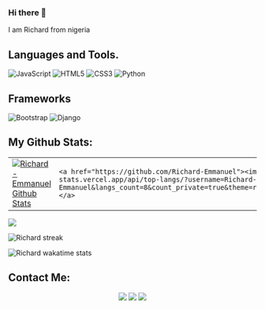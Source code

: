 ### Hi there 👋
I am Richard from nigeria 


## Languages and Tools.
![JavaScript](https://img.shields.io/badge/javascript-%23323330.svg?style=for-the-badge&logo=javascript&logoColor=%23F7DF1E)
![HTML5](https://img.shields.io/badge/html5-%23E34F26.svg?style=for-the-badge&logo=html5&logoColor=white)
![CSS3](https://img.shields.io/badge/css3-%231572B6.svg?style=for-the-badge&logo=css3&logoColor=white)
![Python](https://img.shields.io/badge/python-3670A0?style=for-the-badge&logo=python&logoColor=ffdd54)
  

## Frameworks
![Bootstrap](https://img.shields.io/badge/bootstrap-%23563D7C.svg?style=for-the-badge&logo=bootstrap&logoColor=white)
![Django](https://img.shields.io/badge/django-%23092E20.svg?style=for-the-badge&logo=django&logoColor=white)

## My Github Stats:

<table>
  <tr>
    <td>
       <a href="https://github.com/Richard-Emmanuel"><img alt="Richard-Emmanuel Github Stats" src="https://github-readme-stats.vercel.app/api?username=Richard-Emmanuel&show_icons=true&count_private=true&theme=react&hide_border=true&bg_color=1d2a3a" /></a>
    </td>
    <td>
      
    <a href="https://github.com/Richard-Emmanuel"><img alt="Richard-Emmanuel Top Languages" src="https://github-readme-stats.vercel.app/api/top-langs/?username=Richard-Emmanuel&langs_count=8&count_private=true&theme=react&hide_border=true&card_width=450px&layout=compact&bg_color=1d2a3a"/></a>
  </tr>
    </td>
</table>


 <td>
       <a href="http://www.github.com/Richard-Emmanuel"><img src="https://github-readme-streak-stats.herokuapp.com/?user=Richard-Emmanuel&stroke=ffffff&background=1d2a3a&ring=5BCDEC&fire=5BCDEC&currStreakNum=ffffff&currStreakLabel=5BCDEC&sideNums=ffffff&sideLabels=ffffff&dates=ffffff&hide_border=true" /></a>
    </td>


![Richard streak](https://activity-graph.herokuapp.com/graph?username=Richard-Emmanuel&bg_color=1d2a3a&color=5BCDEC&line=5BCDEC&point=FFFFFF&hide_border=true)

![Richard wakatime stats](https://github-readme-stats.vercel.app/api/wakatime?username=Richard_Emmanuel)

## Contact Me:

<p align="center">
<a href = "https://www.linkedin.com/in/richard-emmanuel"><img src="https://img.icons8.com/fluent/48/000000/linkedin.png"/></a>
<a href = "https://twitter.com/therichardDev"><img src="https://img.icons8.com/fluent/48/000000/twitter.png"/></a>
<a href = "https://www.instagram.com/iamrichardemmanuel"><img src="https://img.icons8.com/fluent/48/000000/instagram-new.png"/></a>
</p>
